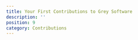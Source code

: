 ```yaml
---
title: Your First Contributions to Grey Software
description: ''
position: 9
category: Contributions
---
```

